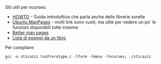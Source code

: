 Siti utili per ncurses:
-  [HOWTO](https://tldp.org/HOWTO/NCURSES-Programming-HOWTO/index.html) - Guida introduttiva che parla anche delle librerie sorelle
- [Ubuntu ManPages](https://manpages.ubuntu.com/manpages/focal/en/man3/ncurses.3ncurses.html) - molti link sono vuoti, ma utile per vedere un po' le funzioni disponibili tutte insieme
- [Better man pages](https://invisible-island.net/ncurses/man/)
- [Lista di esempi da un libro](https://github.com/wkoszek/ncurses_guide/tree/master/book)

Per compilare:
```
gcc -o sticazzi tuiProrotype.c -lform -lmenu -lncurses; ./sticazzi
```
